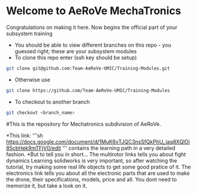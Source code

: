 # Welcome to AeRoVe MechaTronics
Congratulations on making it here. Now begins the official part of your subsystem training

* You should be able to view different branches on this repo - you guessed right; these are your subsystem modules
* To clone this repo enter (ssh key should be setup)
 ```sh
git clone git@github.com:Team-AeRoVe-UMIC/Training-Modules.git
```
* Otherwise use
 ```sh
git clone https://github.com/Team-AeRoVe-UMIC/Training-Modules
```
 
* To checkout to another branch
```sh
git checkout <branch_name>
```
#This is the repository for Mechatronics subdivision of AeRoVe.

*This link:
'''sh
https://docs.google.com/document/d/1MuK6vTJQC3nsSfQkPhU_jaq8XQlOi85cbHek9mTFjV0/edit
'''
contains the learning path in a very detailed fashion.
*But to tell you in short...
The multirotor links tells you about fight dynamics
Learning solidworks is very important, so after watching the tutorial, try making some real life objects to get some good pratice
 of it.
The electronics link tells you about all the electronic parts that are used to make the drone, their specifications, models, 
 price and all. You dont need to memorize it, but take a look on it. 
